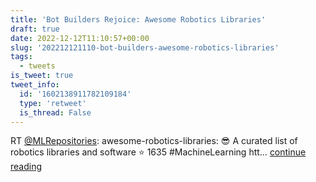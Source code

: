 ```yaml
---
title: 'Bot Builders Rejoice: Awesome Robotics Libraries'
draft: true
date: 2022-12-12T11:10:57+00:00
slug: '202212121110-bot-builders-awesome-robotics-libraries'
tags:
  - tweets
is_tweet: true
tweet_info:
  id: '1602138911782109184'
  type: 'retweet'
  is_thread: False
---
```




RT [@MLRepositories](https://x.com/MLRepositories): awesome-robotics-libraries: :sunglasses: A curated list of robotics libraries and software
⭐️ 1635
#MachineLearning
htt… [continue reading](https://x.com/sytelus/status/1602138911782109184)
